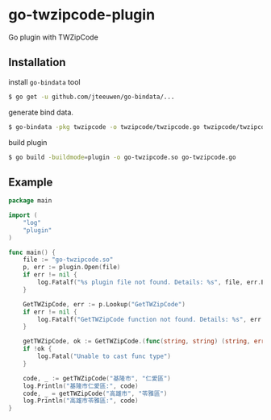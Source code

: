 # go-twzipcode-plugin

Go plugin with TWZipCode

## Installation

install `go-bindata` tool

```sh
$ go get -u github.com/jteeuwen/go-bindata/...
```

generate bind data.

```sh
$ go-bindata -pkg twzipcode -o twzipcode/twzipcode.go twzipcode/twzipcode.json
```

build plugin

```sh
$ go build -buildmode=plugin -o go-twzipcode.so go-twzipcode.go
```

## Example

[embedmd]:# (example/example.go go)
```go
package main

import (
	"log"
	"plugin"
)

func main() {
	file := "go-twzipcode.so"
	p, err := plugin.Open(file)
	if err != nil {
		log.Fatalf("%s plugin file not found. Details: %s", file, err.Error())
	}

	GetTWZipCode, err := p.Lookup("GetTWZipCode")
	if err != nil {
		log.Fatalf("GetTWZipCode function not found. Details: %s", err.Error())
	}

	getTWZipCode, ok := GetTWZipCode.(func(string, string) (string, error))
	if !ok {
		log.Fatal("Unable to cast func type")
	}

	code, _ := getTWZipCode("基隆市", "仁愛區")
	log.Println("基隆市仁愛區:", code)
	code, _ = getTWZipCode("高雄市", "苓雅區")
	log.Println("高雄市苓雅區:", code)
}
```